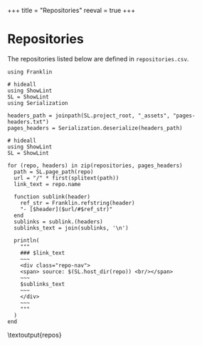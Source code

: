 +++
title = "Repositories"
reeval = true
+++

# Repositories

The repositories listed below are defined in `repositories.csv`.

```julia:create_repo_pages
using Franklin

# hideall
using ShowLint
SL = ShowLint
using Serialization

headers_path = joinpath(SL.project_root, "_assets", "pages-headers.txt")
pages_headers = Serialization.deserialize(headers_path)
```

```julia:repos
# hideall
using ShowLint
SL = ShowLint

for (repo, headers) in zip(repositories, pages_headers)
  path = SL.page_path(repo)
  url = "/" * first(splitext(path))
  link_text = repo.name

  function sublink(header)
    ref_str = Franklin.refstring(header)
    "- [$header]($url/#$ref_str)" 
  end
  sublinks = sublink.(headers)
  sublinks_text = join(sublinks, '\n')

  println(
    """
    ### $link_text
    ~~~
    <div class="repo-nav">
    <span> source: $(SL.host_dir(repo)) <br/></span>
    ~~~
    $sublinks_text
    ~~~
    </div>
    ~~~
    """
  )
end
```
\textoutput{repos}
